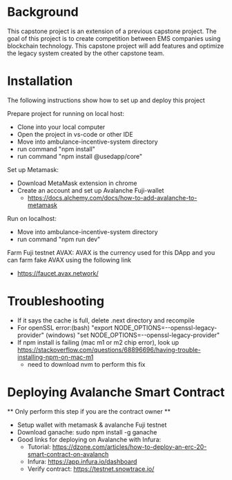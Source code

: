 # Background
This capstone project is an extension of a previous capstone project. The goal of this project is to create competition between EMS companies using blockchain technology. This capstone project will add features and optimize the legacy system created by the other capstone team.

# Installation
The following instructions show how to set up and deploy this project

Prepare project for running on local host:
- Clone into your local computer
- Open the project in vs-code or other IDE
- Move into ambulance-incentive-system directory
- run command "npm install"
- run command "npm install @usedapp/core"

Set up Metamask:
- Download MetaMask extension in chrome
- Create an account and set up Avalanche Fuji-wallet
    - https://docs.alchemy.com/docs/how-to-add-avalanche-to-metamask

Run on localhost: 
- Move into ambulance-incentive-system directory
- run command "npm run dev"

Farm Fuji testnet AVAX:
AVAX is the currency used for this DApp and you can farm fake AVAX using the following link
- https://faucet.avax.network/

# Troubleshooting
- If it says the cache is full, delete .next directory and recompile 
- For openSSL error:(bash) "export NODE_OPTIONS=--openssl-legacy-provider" (windows) "set NODE_OPTIONS=--openssl-legacy-provider"
- If npm install is failing (mac m1 or m2 chip error), look up https://stackoverflow.com/questions/68896696/having-trouble-installing-npm-on-mac-m1
    - need to download nvm to perform this fix 

# Deploying Avalanche Smart Contract
** Only perform this step if you are the contract owner **

- Setup wallet with metamask & avalanche Fuji testnet
- Download ganache: sudo npm install -g ganache
- Good links for deploying on Avalanche with Infura:
    - Tutorial: https://dzone.com/articles/how-to-deploy-an-erc-20-smart-contract-on-avalanch
    - Infura:  https://app.infura.io/dashboard
    - Verify contract: https://testnet.snowtrace.io/


 

